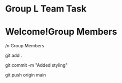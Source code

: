 # Group L Team Task 

# Welcome!Group Members
/n Group Members



<!-- ************ STEPS TO FOLLOW TO PUSH TO OUR REPO **************** -->
git add .

git commit -m "Added styling"

git push origin main
